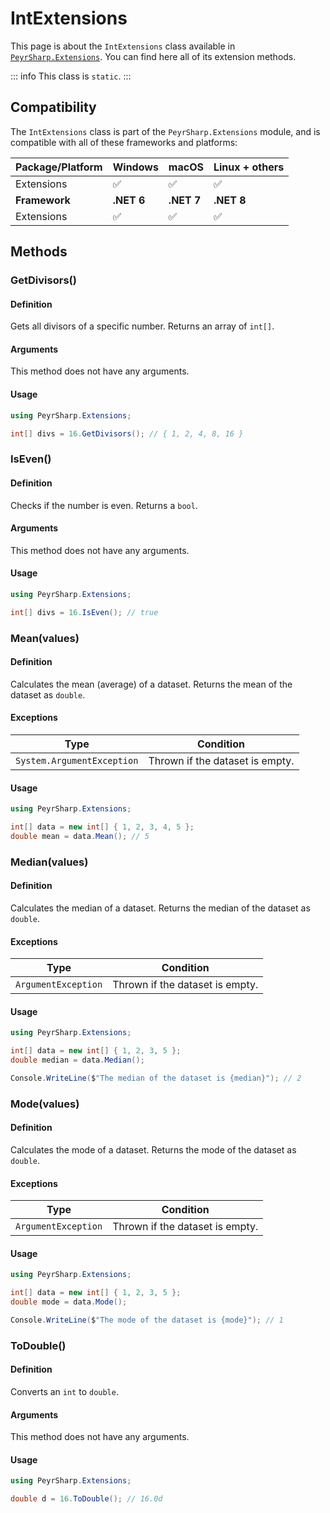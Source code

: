 # IntExtensions

This page is about the `IntExtensions` class available in [`PeyrSharp.Extensions`](/extensions.md).
You can find here all of its extension methods.

::: info
This class is `static`.
:::

## Compatibility

The `IntExtensions` class is part of the `PeyrSharp.Extensions` module, and is compatible with all of these frameworks and platforms:

| Package/Platform | Windows    | macOS      | Linux + others |
| ---------------- | ---------- | ---------- | -------------- |
| Extensions       | ✅         | ✅         | ✅             |
| **Framework**    | **.NET 6** | **.NET 7** | **.NET 8**     |
| Extensions       | ✅         | ✅         | ✅             |

## Methods

### GetDivisors()

#### Definition

Gets all divisors of a specific number. Returns an array of `int[]`.

#### Arguments

This method does not have any arguments.

#### Usage

```c#
using PeyrSharp.Extensions;

int[] divs = 16.GetDivisors(); // { 1, 2, 4, 8, 16 }
```

### IsEven()

#### Definition

Checks if the number is even. Returns a `bool`.

#### Arguments

This method does not have any arguments.

#### Usage

```c#
using PeyrSharp.Extensions;

int[] divs = 16.IsEven(); // true
```

### Mean(values)

#### Definition

Calculates the mean (average) of a dataset. Returns the mean of the dataset as `double`.

#### Exceptions

| Type                       | Condition                       |
| -------------------------- | ------------------------------- |
| `System.ArgumentException` | Thrown if the dataset is empty. |

#### Usage

```c#
using PeyrSharp.Extensions;

int[] data = new int[] { 1, 2, 3, 4, 5 };
double mean = data.Mean(); // 5
```

### Median(values)

#### Definition

Calculates the median of a dataset. Returns the median of the dataset as `double`.

#### Exceptions

| Type                | Condition                       |
| ------------------- | ------------------------------- |
| `ArgumentException` | Thrown if the dataset is empty. |

#### Usage

```c#
using PeyrSharp.Extensions;

int[] data = new int[] { 1, 2, 3, 5 };
double median = data.Median();

Console.WriteLine($"The median of the dataset is {median}"); // 2
```

### Mode(values)

#### Definition

Calculates the mode of a dataset. Returns the mode of the dataset as `double`.

#### Exceptions

| Type                | Condition                       |
| ------------------- | ------------------------------- |
| `ArgumentException` | Thrown if the dataset is empty. |

#### Usage

```c#
using PeyrSharp.Extensions;

int[] data = new int[] { 1, 2, 3, 5 };
double mode = data.Mode();

Console.WriteLine($"The mode of the dataset is {mode}"); // 1
```

### ToDouble()

#### Definition

Converts an `int` to `double`.

#### Arguments

This method does not have any arguments.

#### Usage

```c#
using PeyrSharp.Extensions;

double d = 16.ToDouble(); // 16.0d
```
